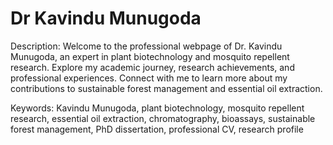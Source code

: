 # Dr Kavindu Munugoda

Description:
Welcome to the professional webpage of Dr. Kavindu Munugoda, an expert in plant biotechnology and mosquito repellent research. Explore my academic journey, research achievements, and professional experiences. Connect with me to learn more about my contributions to sustainable forest management and essential oil extraction.

Keywords:
Kavindu Munugoda, plant biotechnology, mosquito repellent research, essential oil extraction, chromatography, bioassays, sustainable forest management, PhD dissertation, professional CV, research profile

